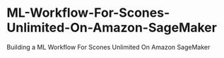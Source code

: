 # ML-Workflow-For-Scones-Unlimited-On-Amazon-SageMaker
Building a ML Workflow For Scones Unlimited On Amazon SageMaker
